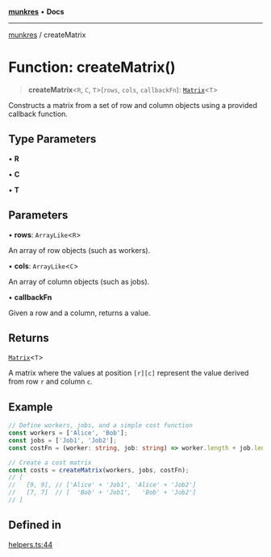 [**munkres**](../README.md) • **Docs**

***

[munkres](../globals.md) / createMatrix

# Function: createMatrix()

> **createMatrix**\<`R`, `C`, `T`\>(`rows`, `cols`, `callbackFn`): [`Matrix`](../type-aliases/Matrix.md)\<`T`\>

Constructs a matrix from a set of row
and column objects using a provided callback function.

## Type Parameters

• **R**

• **C**

• **T**

## Parameters

• **rows**: `ArrayLike`\<`R`\>

An array of row objects (such as workers).

• **cols**: `ArrayLike`\<`C`\>

An array of column objects (such as jobs).

• **callbackFn**

Given a row and a column, returns a value.

## Returns

[`Matrix`](../type-aliases/Matrix.md)\<`T`\>

A matrix where the values at position `[r][c]`
represent the value derived from row `r` and column `c`.

## Example

```typescript
// Define workers, jobs, and a simple cost function
const workers = ['Alice', 'Bob'];
const jobs = ['Job1', 'Job2'];
const costFn = (worker: string, job: string) => worker.length + job.length;

// Create a cost matrix
const costs = createMatrix(workers, jobs, costFn);
// [
//   [9, 9], // ['Alice' + 'Job1', 'Alice' + 'Job2']
//   [7, 7]  // [  'Bob' + 'Job1',   'Bob' + 'Job2']
// ]
```

## Defined in

[helpers.ts:44](https://github.com/havelessbemore/munkres/blob/fc5da44f86c5eaa709ab282574feb1e91e030644/src/helpers.ts#L44)
